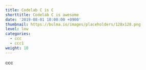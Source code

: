 ```yaml
---
title: Codelab C is C
shorttitle: Codelab C is awesome
date: '2019-08-01 10:00:00 +0900'
thumbnail: https://bulma.io/images/placeholders/128x128.png
level: low
categories:
  - ccc
  - ccc1
weight: 10
---
```


ccc